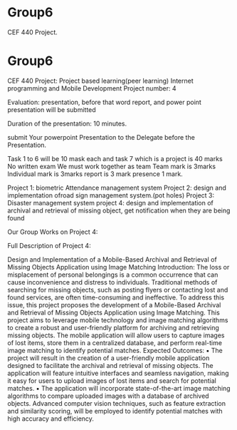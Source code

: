 # Group6
CEF 440 Project.

# Group6
CEF 440 Project: Project based learning(peer learning)
Internet programming and Mobile Development
Project number: 4

Evaluation: presentation, before that word report, and power point presentation will be submitted

Duration of the presentation: 10 minutes.

submit Your powerpoint Presentation to the Delegate before the Presentation.

Task 1 to 6 will be 10 mask each and task 7 which is a project is 40 marks
No written exam
We must work together as team
Team mark is 3marks
Individual mark is 3marks
report is 3 mark
presence 1 mark.

Project 1: biometric Attendance management system
Project 2: design and implementation ofroad sign management system.(pot holes)
Project 3: Disaster management system
project 4: design and implementation of archival and retrieval of missing object, get notification when they are being found

Our Group Works on Project 4:

Full Description of Project 4:

Design and Implementation of a Mobile-Based Archival and Retrieval of Missing Objects
Application using Image Matching
Introduction:
The loss or misplacement of personal belongings is a common occurrence that can cause
inconvenience and distress to individuals. Traditional methods of searching for missing objects,
such as posting flyers or contacting lost and found services, are often time-consuming and
ineffective. To address this issue, this project proposes the development of a Mobile-Based
Archival and Retrieval of Missing Objects Application using Image Matching.
This project aims to leverage mobile technology and image matching algorithms to create a robust
and user-friendly platform for archiving and retrieving missing objects. The mobile application
will allow users to capture images of lost items, store them in a centralized database, and perform
real-time image matching to identify potential matches.
Expected Outcomes:
▪ The project will result in the creation of a user-friendly mobile application designed to
facilitate the archival and retrieval of missing objects. The application will feature intuitive
interfaces and seamless navigation, making it easy for users to upload images of lost items
and search for potential matches.
▪ The application will incorporate state-of-the-art image matching algorithms to compare
uploaded images with a database of archived objects. Advanced computer vision
techniques, such as feature extraction and similarity scoring, will be employed to identify
potential matches with high accuracy and efficiency.

